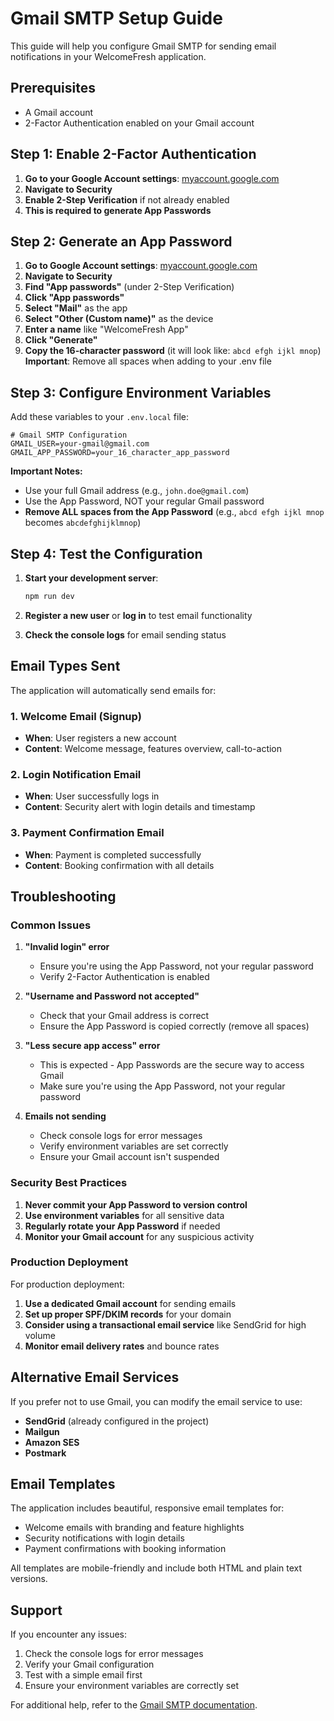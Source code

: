 # Gmail SMTP Setup Guide

This guide will help you configure Gmail SMTP for sending email notifications in your WelcomeFresh application.

## Prerequisites

- A Gmail account
- 2-Factor Authentication enabled on your Gmail account

## Step 1: Enable 2-Factor Authentication

1. **Go to your Google Account settings**: [myaccount.google.com](https://myaccount.google.com)
2. **Navigate to Security**
3. **Enable 2-Step Verification** if not already enabled
4. **This is required to generate App Passwords**

## Step 2: Generate an App Password

1. **Go to Google Account settings**: [myaccount.google.com](https://myaccount.google.com)
2. **Navigate to Security**
3. **Find "App passwords"** (under 2-Step Verification)
4. **Click "App passwords"**
5. **Select "Mail"** as the app
6. **Select "Other (Custom name)"** as the device
7. **Enter a name** like "WelcomeFresh App"
8. **Click "Generate"**
9. **Copy the 16-character password** (it will look like: `abcd efgh ijkl mnop`)
   **Important**: Remove all spaces when adding to your .env file

## Step 3: Configure Environment Variables

Add these variables to your `.env.local` file:

```env
# Gmail SMTP Configuration
GMAIL_USER=your-gmail@gmail.com
GMAIL_APP_PASSWORD=your_16_character_app_password
```

**Important Notes:**
- Use your full Gmail address (e.g., `john.doe@gmail.com`)
- Use the App Password, NOT your regular Gmail password
- **Remove ALL spaces from the App Password** (e.g., `abcd efgh ijkl mnop` becomes `abcdefghijklmnop`)

## Step 4: Test the Configuration

1. **Start your development server**:
   ```bash
   npm run dev
   ```

2. **Register a new user** or **log in** to test email functionality

3. **Check the console logs** for email sending status

## Email Types Sent

The application will automatically send emails for:

### 1. Welcome Email (Signup)
- **When**: User registers a new account
- **Content**: Welcome message, features overview, call-to-action

### 2. Login Notification Email
- **When**: User successfully logs in
- **Content**: Security alert with login details and timestamp

### 3. Payment Confirmation Email
- **When**: Payment is completed successfully
- **Content**: Booking confirmation with all details

## Troubleshooting

### Common Issues

1. **"Invalid login" error**
   - Ensure you're using the App Password, not your regular password
   - Verify 2-Factor Authentication is enabled

2. **"Username and Password not accepted"**
   - Check that your Gmail address is correct
   - Ensure the App Password is copied correctly (remove all spaces)

3. **"Less secure app access" error**
   - This is expected - App Passwords are the secure way to access Gmail
   - Make sure you're using the App Password, not your regular password

4. **Emails not sending**
   - Check console logs for error messages
   - Verify environment variables are set correctly
   - Ensure your Gmail account isn't suspended

### Security Best Practices

1. **Never commit your App Password to version control**
2. **Use environment variables** for all sensitive data
3. **Regularly rotate your App Password** if needed
4. **Monitor your Gmail account** for any suspicious activity

### Production Deployment

For production deployment:

1. **Use a dedicated Gmail account** for sending emails
2. **Set up proper SPF/DKIM records** for your domain
3. **Consider using a transactional email service** like SendGrid for high volume
4. **Monitor email delivery rates** and bounce rates

## Alternative Email Services

If you prefer not to use Gmail, you can modify the email service to use:

- **SendGrid** (already configured in the project)
- **Mailgun**
- **Amazon SES**
- **Postmark**

## Email Templates

The application includes beautiful, responsive email templates for:

- Welcome emails with branding and feature highlights
- Security notifications with login details
- Payment confirmations with booking information

All templates are mobile-friendly and include both HTML and plain text versions.

## Support

If you encounter any issues:

1. Check the console logs for error messages
2. Verify your Gmail configuration
3. Test with a simple email first
4. Ensure your environment variables are correctly set

For additional help, refer to the [Gmail SMTP documentation](https://support.google.com/mail/answer/7126229).
